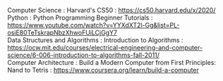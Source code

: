 Computer Science : Harvard's CS50 : https://cs50.harvard.edu/x/2020/  
Python : Python Programming Beginner Tutorials : https://www.youtube.com/watch?v=YYXdXT2l-Gg&list=PL-osiE80TeTskrapNbzXhwoFUiLCjGgY7    
Data Structures and Algorithms : Introduction to Algorithms : https://ocw.mit.edu/courses/electrical-engineering-and-computer-science/6-006-introduction-to-algorithms-fall-2011/   
Computer Architecture : Build a Modern Computer from First Principles: Nand to Tetris : https://www.coursera.org/learn/build-a-computer    



